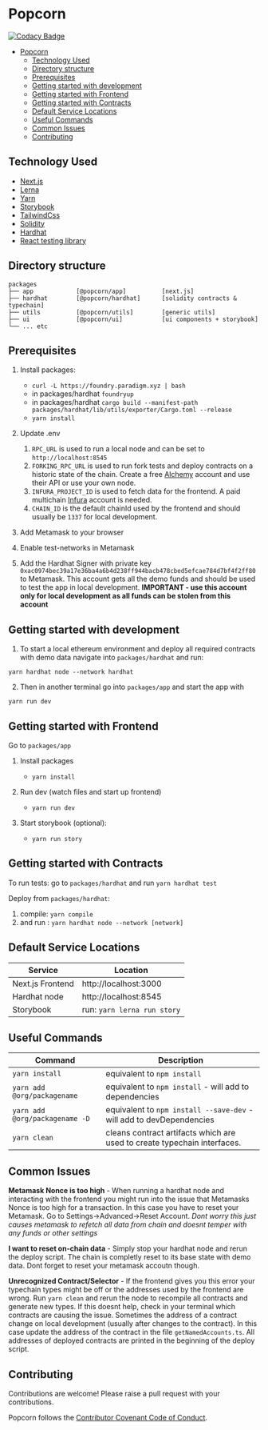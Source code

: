 # Popcorn

[![Codacy Badge](https://api.codacy.com/project/badge/Grade/8af04768693b48bb9c84120bfde78d92)](https://app.codacy.com/gh/popcorndao/workspace?utm_source=github.com&utm_medium=referral&utm_content=popcorndao/workspace&utm_campaign=Badge_Grade_Settings)

- [Popcorn](#popcorn)
  - [Technology Used](#technology-used)
  - [Directory structure](#directory-structure)
  - [Prerequisites](#prerequisites)
  - [Getting started with development](#getting-started-with-development)
  - [Getting started with Frontend](#getting-started-with-frontend)
  - [Getting started with Contracts](#getting-started-with-contracts)
  - [Default Service Locations](#default-service-locations)
  - [Useful Commands](#useful-commands)
  - [Common Issues](#common-issues)
  - [Contributing](#contributing)

## Technology Used

- [Next.js](https://nextjs.org/)
- [Lerna](https://lerna.js.org)
- [Yarn](https://yarnpkg.com)
- [Storybook](https://storybook.js.org/)
- [TailwindCss](https://tailwindcss.com/)
- [Solidity](https://soliditylang.org)
- [Hardhat](https://hardhat.org)
- [React testing library](https://testing-library.com/docs/react-testing-library/intro/)

## Directory structure

```
packages
├── app            [@popcorn/app]          [next.js]
├── hardhat        [@popcorn/hardhat]      [solidity contracts & typechain]
├── utils          [@popcorn/utils]        [generic utils]
├── ui             [@popcorn/ui]           [ui components + storybook]
└── ... etc
```

## Prerequisites

1. Install packages:
   - `curl -L https://foundry.paradigm.xyz | bash` 
   - in packages/hardhat `foundryup`
   - in packages/hardhat `cargo build --manifest-path packages/hardhat/lib/utils/exporter/Cargo.toml --release`
   - `yarn install`


2. Update .env
   1. `RPC_URL` is used to run a local node and can be set to `http://localhost:8545` 
   2. `FORKING_RPC_URL` is used to run fork tests and deploy contracts on a historic state of the chain. Create a free [Alchemy](https://www.alchemy.com/) account and use their API or use your own node.
   3. `INFURA_PROJECT_ID` is used to fetch data for the frontend. A paid multichain [Infura](https://infura.io/) account is needed.
   4. `CHAIN_ID` is the default chainId used by the frontend and should usually be `1337` for local development.

3. Add Metamask to your browser
4. Enable test-networks in Metamask
5. Add the Hardhat Signer with private key `0xac0974bec39a17e36ba4a6b4d238ff944bacb478cbed5efcae784d7bf4f2ff80` to Metamask. This account gets all the demo funds and should be used to test the app in local development. **IMPORTANT - use this account only for local development as all funds can be stolen from this account**


## Getting started with development

1. To start a local ethereum environment and deploy all required contracts with demo data navigate into `packages/hardhat` and run:

```
yarn hardhat node --network hardhat
```

2. Then in another terminal go into `packages/app` and start the app with

```
yarn run dev
```


## Getting started with Frontend

Go to `packages/app`
1. Install packages

   - `yarn install`

2. Run dev (watch files and start up frontend)

   - `yarn run dev`

3. Start storybook (optional):
   - `yarn run story`

## Getting started with Contracts

To run tests:
go to `packages/hardhat` and run
`yarn hardhat test`

Deploy from `packages/hardhat`:

1. compile: `yarn compile`
2. and run : `yarn hardhat node --network [network]`

## Default Service Locations

| Service          | Location                    |
| ---------------- | --------------------------- |
| Next.js Frontend | http://localhost:3000       |
| Hardhat node     | http://localhost:8545       |
| Storybook        | run: `yarn lerna run story` |

## Useful Commands

| Command                              | Description                                                          |
| ------------------------------------ | -------------------------------------------------------------------- |
| `yarn install`                       | equivalent to `npm install`                                          |
| `yarn add @org/packagename`          | equivalent to `npm install` - will add to dependencies               |
| `yarn add @org/packagename -D`       | equivalent to `npm install --save-dev` - will add to devDependencies |
| `yarn clean`                         | cleans contract artifacts which are used to create typechain interfaces.

## Common Issues

**Metamask Nonce is too high** - When running a hardhat node and interacting with the frontend you might run into the issue that Metamasks Nonce is too high for a transaction. In this case you have to reset your Metamask. Go to Settings->Advanced->Reset Account. *Dont worry this just causes metamask to refetch all data from chain and doesnt temper with any funds or other settings*

**I want to reset on-chain data** - Simply stop your hardhat node and rerun the deploy script. The chain is completly reset to its base state with demo data. Dont forget to reset your metamask accoutn though.

**Unrecognized Contract/Selector** - If the frontend gives you this error your typechain types might be off or the addresses used by the frontend are wrong. 
Run `yarn clean` and rerun the node to recompile all contracts and generate new types. If this doesnt help, check in your terminal which contracts are causing the issue. Sometimes the address of a contract change on local development (usually after changes to the contract). In this case update the address of the contract in the file `getNamedAccounts.ts`. All addresses of deployed contracts are printed in the beginning of the deploy script.

## Contributing

Contributions are welcome! Please raise a pull request with your contributions.

Popcorn follows the [Contributor Covenant Code of Conduct](https://www.contributor-covenant.org/version/1/4/code-of-conduct).
